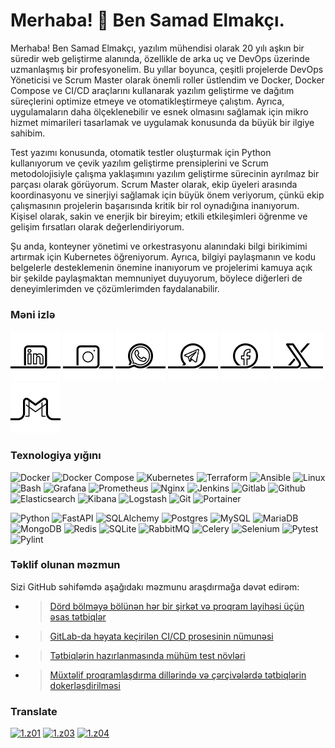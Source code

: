 # Merhaba! 👋 Ben Samad Elmakçı.

Merhaba! Ben Samad Elmakçı, yazılım mühendisi olarak 20 yılı aşkın bir süredir web geliştirme alanında, özellikle de arka uç ve DevOps üzerinde uzmanlaşmış bir profesyonelim. Bu yıllar boyunca, çeşitli projelerde DevOps Yöneticisi ve Scrum Master olarak önemli roller üstlendim ve Docker, Docker Compose ve CI/CD araçlarını kullanarak yazılım geliştirme ve dağıtım süreçlerini optimize etmeye ve otomatikleştirmeye çalıştım. Ayrıca, uygulamaların daha ölçeklenebilir ve esnek olmasını sağlamak için mikro hizmet mimarileri tasarlamak ve uygulamak konusunda da büyük bir ilgiye sahibim.

Test yazımı konusunda, otomatik testler oluşturmak için Python kullanıyorum ve çevik yazılım geliştirme prensiplerini ve Scrum metodolojisiyle çalışma yaklaşımını yazılım geliştirme sürecinin ayrılmaz bir parçası olarak görüyorum. Scrum Master olarak, ekip üyeleri arasında koordinasyonu ve sinerjiyi sağlamak için büyük önem veriyorum, çünkü ekip çalışmasının projelerin başarısında kritik bir rol oynadığına inanıyorum. Kişisel olarak, sakin ve enerjik bir bireyim; etkili etkileşimleri öğrenme ve gelişim fırsatları olarak değerlendiriyorum.

Şu anda, konteyner yönetimi ve orkestrasyonu alanındaki bilgi birikimimi artırmak için Kubernetes öğreniyorum. Ayrıca, bilgiyi paylaşmanın ve kodu belgelerle desteklemenin önemine inanıyorum ve projelerimi kamuya açık bir şekilde paylaşmaktan memnuniyet duyuyorum, böylece diğerleri de deneyimlerimden ve çözümlerimden faydalanabilir.

<!-- ~~~~~~~~~~~~~~~~~~~~~~~~~~~~~~~~~~~~~~~~~~~~~~~~~~~~~~~~~~~~~~~~~~~~~~~~~~~~~~~~~~~~~~~~~~~~~~~~~~~~~~~~~~~~~~~~~~~~~~~~~~~~~~~~~~~~~~~~~~~~~~~~~~~~~~~  -->

[01]: https://www.linkedin.com/in/samad-elmakchi
[02]: https://www.instagram.com/samad.elmakchi
[03]: https://wa.me/989141189645
[04]: https://t.me/samadelmakchi
[05]: https://x.com/elmakchi
[06]: https://facebook.com/samad.elmakchi
[07]: mailto:samad.elmakchi@gmail.com
[10]: https://gitlab.com/samadelmakchi
[11]: https://github.com/samadelmakchi

[1.01]: social/linkedin.png (LinkedIn)
[1.02]: social/instagram.png (Instagram)
[1.03]: social/whatsapp.png (WhatsApp)
[1.04]: social/telegram.png (Telegram)
[1.05]: social/x.png (X)
[1.06]: social/facebook.png (Facebook)
[1.07]: social/gmail.png (Gmail)
[1.08]: social/pinterest.png (Pinterest)
[1.09]: social/youtube.png (Youtube)
[1.10]: social/gitlab.png (Gitlab)
[1.11]: social/github.png (Github)

### Məni izlə
[![1.01]][01] [![1.02]][02] [![1.03]][03] [![1.04]][04] [![1.06]][06] [![1.05]][05] [![1.07]][07]


<!-- ~~~~~~~~~~~~~~~~~~~~~~~~~~~~~~~~~~~~~~~~~~~~~~~~~~~~~~~~~~~~~~~~~~~~~~~~~~~~~~~~~~~~~~~~~~~~~~~~~~~~~~~~~~~~~~~~~~~~~~~~~~~~~~~~~~~~~~~~~~~~~~~~~~~~~~~  -->
### Texnologiya yığını
![Docker](https://img.shields.io/badge/docker-%230db7ed.svg?style=for-the-badge&logo=docker&logoColor=white) 
![Docker Compose](https://img.shields.io/badge/Docker%20Compose-2496ED?style=for-the-badge&logo=docker&logoColor=white) 
![Kubernetes](https://img.shields.io/badge/kubernetes-%23326ce5.svg?style=for-the-badge&logo=kubernetes&logoColor=white) 
![Terraform](https://img.shields.io/badge/terraform-%235835CC.svg?style=for-the-badge&logo=terraform&logoColor=white) 
![Ansible](https://img.shields.io/badge/ansible-%231A1918.svg?style=for-the-badge&logo=ansible&logoColor=white) 
![Linux](https://img.shields.io/badge/Linux-FCC624?style=for-the-badge&logo=linux&logoColor=white) 
![Bash](https://img.shields.io/badge/Bash-4EAA25?style=for-the-badge&logo=gnubash&logoColor=white) 
![Grafana](https://img.shields.io/badge/Grafana-F46800?style=for-the-badge&logo=Grafana&logoColor=white) 
![Prometheus](https://img.shields.io/badge/Prometheus-%23E6522C?style=for-the-badge&logo=prometheus&logoColor=white) 
![Nginx](https://img.shields.io/badge/Nginx-%23009639.svg?style=for-the-badge&logo=nginx&logoColor=white) 
![Jenkins](https://img.shields.io/badge/Jenkins-%232C5263.svg?style=for-the-badge&logo=jenkins&logoColor=white) 
![Gitlab](https://img.shields.io/badge/Gitlab-da4127?style=for-the-badge&logo=gitlab&logoColor=white) 
![Github](https://img.shields.io/badge/Github-000000?style=for-the-badge&logo=github&logoColor=white) 
![Elasticsearch](https://img.shields.io/badge/-ElasticSearch-005571?style=for-the-badge&logo=elasticsearch&logoColor=white) 
![Kibana](https://img.shields.io/badge/Kibana-005571?style=for-the-badge&logo=Kibana&logoColor=white) 
![Logstash](https://img.shields.io/badge/-Logstash-A9A9A9?style=for-the-badge&logo=Logstash&logoColor=white) 
![Git](https://img.shields.io/badge/Git-e84d31?style=for-the-badge&logo=git&logoColor=white) 
![Portainer](https://img.shields.io/badge/Portainer-13b8f1?style=for-the-badge&logo=Portainer&logoColor=white) 

![Python](https://img.shields.io/badge/python-3670A0?style=for-the-badge&logo=python&logoColor=white) 
![FastAPI](https://img.shields.io/badge/FastAPI-005571?style=for-the-badge&logo=fastapi&logoColor=white) 
![SQLAlchemy](https://img.shields.io/badge/SQLAlchemy-306998?style=for-the-badge&logo=python&logoColor=white) 
![Postgres](https://img.shields.io/badge/postgres-%23316192.svg?style=for-the-badge&logo=postgresql&logoColor=white) 
![MySQL](https://img.shields.io/badge/mysql-%2300f.svg?style=for-the-badge&logo=mysql&logoColor=white) 
![MariaDB](https://img.shields.io/badge/MariaDB-003545?style=for-the-badge&logo=mariadb&logoColor=white) 
![MongoDB](https://img.shields.io/badge/MongoDB-%234ea94b.svg?style=for-the-badge&logo=mongodb&logoColor=white) 
![Redis](https://img.shields.io/badge/redis-%23DD0031.svg?style=for-the-badge&logo=redis&logoColor=white) 
![SQLite](https://img.shields.io/badge/SQLite-003B57?style=for-the-badge&logo=sqlite&logoColor=white) 
![RabbitMQ](https://img.shields.io/badge/-RabbitMQ-FF6600?style=for-the-badge&logo=rabbitmq&logoColor=white) 
![Celery](https://img.shields.io/badge/Celery-37814A?style=for-the-badge&logo=Celery&logoColor=white) 
![Selenium](https://img.shields.io/badge/-selenium-CB02A?style=for-the-badge&logo=selenium&logoColor=white) 
![Pytest](https://img.shields.io/badge/Pytest-0A9EDC?style=for-the-badge&logo=pytest&logoColor=white) 
![Pylint](https://img.shields.io/badge/Pylint-4930bd?style=for-the-badge&logo=python&logoColor=white) 


<!-- ~~~~~~~~~~~~~~~~~~~~~~~~~~~~~~~~~~~~~~~~~~~~~~~~~~~~~~~~~~~~~~~~~~~~~~~~~~~~~~~~~~~~~~~~~~~~~~~~~~~~~~~~~~~~~~~~~~~~~~~~~~~~~~~~~~~~~~~~~~~~~~~~~~~~~~~  -->
[a01]: https://github.com/samadelmakchi/docker
[a02]: https://github.com/samadelmakchi/cicd
[a03]: https://github.com/samadelmakchi/testing
[a04]: https://github.com/samadelmakchi/dockerize
[a05]: https://github.com/samadelmakchi/fastapi

### Təklif olunan məzmun
Sizi GitHub səhifəmdə aşağıdakı məzmunu araşdırmağa dəvət edirəm:
- > [Dörd bölməyə bölünən hər bir şirkət və proqram layihəsi üçün əsas tətbiqlər][a01]
- > [GitLab-da həyata keçirilən CI/CD prosesinin nümunəsi][a02]
- > [Tətbiqlərin hazırlanmasında mühüm test növləri][a03]
- > [Müxtəlif proqramlaşdırma dillərində və çərçivələrdə tətbiqlərin dokerləşdirilməsi][a04]

<!-- ~~~~~~~~~~~~~~~~~~~~~~~~~~~~~~~~~~~~~~~~~~~~~~~~~~~~~~~~~~~~~~~~~~~~~~~~~~~~~~~~~~~~~~~~~~~~~~~~~~~~~~~~~~~~~~~~~~~~~~~~~~~~~~~~~~~~~~~~~~~~~~~~~~~~~~~  -->

[z01]: README.md
[z02]: README-az.md
[z03]: README-tr.md
[z04]: README-fa.md

[1.z01]: https://raw.githubusercontent.com/samadelmakchi/samadelmakchi/main/flag/en.svg (English)
[1.z02]: https://raw.githubusercontent.com/samadelmakchi/samadelmakchi/main/flag/az.svg (Azərbaycani)
[1.z03]: https://raw.githubusercontent.com/samadelmakchi/samadelmakchi/main/flag/tr.svg (Türkisch)
[1.z04]: https://raw.githubusercontent.com/samadelmakchi/samadelmakchi/main/flag/fa.svg (فارسی)

### Translate
[![1.z01]][z01] [![1.z03]][z03] [![1.z04]][z04] 


<!-- ~~~~~~~~~~~~~~~~~~~~~~~~~~~~~~~~~~~~~~~~~~~~~~~~~~~~~~~~~~~~~~~~~~~~~~~~~~~~~~~~~~~~~~~~~~~~~~~~~~~~~~~~~~~~~~~~~~~~~~~~~~~~~~~~~~~~~~~~~~~~~~~~~~~~~~~  -->
